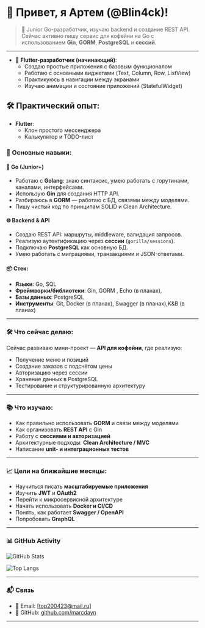 # 👋 Привет, я Артем (@Blin4ck)!
> 🚀 Junior Go-разработчик, изучаю backend и создание REST API.  
> Сейчас активно пишу сервис для кофейни на Go с использованием **Gin**, **GORM**, **PostgreSQL** и **сессий**.

---

- 📱 **Flutter-разработчик (начинающий)**:
  - Создаю простые приложения с базовым функционалом
  - Работаю с основными виджетами (Text, Column, Row, ListView)
  - Практикуюсь в навигации между экранами
  - Изучаю анимации и состояние приложений (StatefulWidget)

 ## 🛠️ Практический опыт:
- **Flutter**: 
  - Клон простого мессенджера
  - Калькулятор и TODO-лист

### 💼 Основные навыки:

#### 🧱 Go (Junior+)
- Работаю с **Golang**: знаю синтаксис, умею работать с горутинами, каналами, интерфейсами.
- Использую **Gin** для создания HTTP API.
- Разбираюсь в **GORM** — работаю с БД, связями между моделями.
- Пишу чистый код по принципам SOLID и Clean Architecture.

#### 🌐 Backend & API
- Создаю REST API: маршруты, middleware, валидация запросов.
- Реализую аутентификацию через **сессии** (`gorilla/sessions`).
- Подключаю **PostgreSQL** как основную БД.
- Умею работать с миграциями, транзакциями и JSON-ответами.

#### 📦 Стек:
- **Языки**: Go, SQL
- **Фреймворки/библиотеки**: Gin, GORM , Echo (в планах),
- **Базы данных**: PostgreSQL
- **Инструменты**: Git, Docker (в планах), Swagger (в планах),K&B (в планах)

---

### 🛠️ Что сейчас делаю:

Сейчас развиваю мини-проект — **API для кофейни**, где реализую:
- Получение меню и позиций
- Создание заказов с подсчётом цены
- Авторизацию через сессии
- Хранение данных в PostgreSQL
- Тестирование и структурированную архитектуру

---

### 📚 Что изучаю:
- Как правильно использовать **GORM** и связи между моделями
- Как организовать **REST API** с Gin
- Работу с **сессиями и авторизацией**
- Архитектурные подходы: **Clean Architecture / MVC**
- Написание **unit- и интеграционных тестов**

---

### 📈 Цели на ближайшие месяцы:
- Научиться писать **масштабируемые приложения**
- Изучить **JWT** и **OAuth2**
- Перейти к микросервисной архитектуре
- Начать использовать **Docker и CI/CD**
- Понять, как работает **Swagger / OpenAPI**
- Попробовать **GraphQL**

---

### 📊 GitHub Activity

![GitHub Stats](https://github-readme-stats.vercel.app/api?username=Blin4ck&theme=vue-dark&show_icons=true&hide_border=true&count_private=true)

![Top Langs](https://github-readme-stats.vercel.app/api/top-langs/?username=Blin4ck&layout=compact&theme=dark )

---

### 📬 Связь

- 📧 Email: [top200423@mail.ru]
- 🔗 GitHub: [github.com/marcdayn](https://github.com/marcdayn )

---
